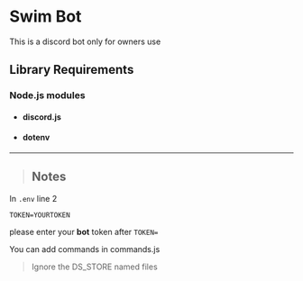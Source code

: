 # Swim Bot
This is a discord bot only for owners use
 ## Library Requirements
 ### Node.js modules
* #### discord.js
* #### dotenv
***
> ## Notes
In `.env` line 2
``` .env
TOKEN=YOURTOKEN
```
please enter your **bot** token after `TOKEN=`

You can add commands in commands.js
> Ignore the DS_STORE named files
